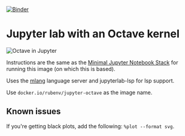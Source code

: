 [![Binder](https://mybinder.org/badge_logo.svg)](https://mybinder.org/v2/gh/edisnord/jupyter-octave-with-lsp.git/master?urlpath=lab/)

# Jupyter lab with an Octave kernel

![Octave in Jupyter](octave.png)

Instructions are the same as the [Minimal Jupyter Notebook Stack](https://github.com/jupyter/docker-stacks/tree/master/minimal-notebook) for running this image (on which this is based).

Uses the [mlang](https://github.com/TomiVidal99/mlang) language server and jupyterlab-lsp
for lsp support.

Use `docker.io/rubenv/jupyter-octave` as the image name.

## Known issues

If you're getting black plots, add the following: `%plot --format svg`.
